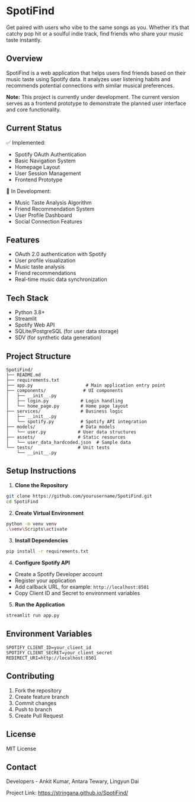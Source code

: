 # SpotiFind

Get paired with users who vibe to the same songs as you. Whether it’s that catchy pop hit or a soulful indie track, find friends who share your music taste instantly.

## Overview

SpotiFind is a web application that helps users find friends based on their music taste using Spotify data. It analyzes user listening habits and recommends potential connections with similar musical preferences.

**Note:** This project is currently under development. The current version serves as a frontend prototype to demonstrate the planned user interface and core functionality.

## Current Status

✅ Implemented:

- Spotify OAuth Authentication
- Basic Navigation System
- Homepage Layout
- User Session Management
- Frontend Prototype

🚧 In Development:

- Music Taste Analysis Algorithm
- Friend Recommendation System
- User Profile Dashboard
- Social Connection Features

## Features

- OAuth 2.0 authentication with Spotify
- User profile visualization
- Music taste analysis
- Friend recommendations
- Real-time music data synchronization

## Tech Stack

- Python 3.8+
- Streamlit
- Spotify Web API
- SQLite/PostgreSQL (for user data storage)
- SDV (for synthetic data generation)

## Project Structure

```
SpotiFind/
├── README.md
├── requirements.txt
├── app.py                    # Main application entry point
├── components/              # UI components
│   ├── __init__.py
│   ├── login.py            # Login handling
│   └── home_page.py        # Home page layout
├── services/               # Business logic
│   ├── __init__.py
│   └── spotify.py          # Spotify API integration
├── models/                 # Data models
│   └── user.py            # User data structures
├── assets/                # Static resources
│   └── user_data_hardcoded.json  # Sample data
└── tests/                 # Unit tests
    └── __init__.py
```

## Setup Instructions

1. **Clone the Repository**

```bash
git clone https://github.com/yourusername/SpotiFind.git
cd SpotiFind
```

2. **Create Virtual Environment**

```bash
python -m venv venv
.\venv\Scripts\activate
```

3. **Install Dependencies**

```bash
pip install -r requirements.txt
```

4. **Configure Spotify API**

- Create a Spotify Developer account
- Register your application
- Add callback URL, for example: `http://localhost:8501`
- Copy Client ID and Secret to environment variables

5. **Run the Application**

```bash
streamlit run app.py
```

## Environment Variables

```
SPOTIFY_CLIENT_ID=your_client_id
SPOTIFY_CLIENT_SECRET=your_client_secret
REDIRECT_URI=http://localhost:8501
```

## Contributing

1. Fork the repository
2. Create feature branch
3. Commit changes
4. Push to branch
5. Create Pull Request

## License

MIT License

## Contact

Developers - Ankit Kumar, Antara Tewary, Lingyun Dai

Project Link: https://stringana.github.io/SpotiFind/
